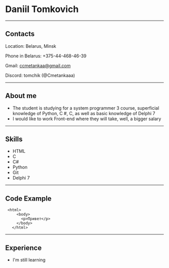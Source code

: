 # **Daniil Tomkovich**

***

## **Contacts**

Location: Belarus, Minsk

Phone in Belarus: +375-44-468-46-39

Gmail: ccmetankaa@gmail.com

Discord: tomchik (@Cmetankaaa)

***

## **About me**

- The student is studying for a system programmer 3 course, superficial knowledge of Python, C #, C, as well as basic knowledge of Delphi 7
- I would like to work Front-end where they will take, well, a bigger salary

***

## **Skills**

- HTML
- C
- C#
- Python
- Git
- Delphi 7

***

## **Code Example**
```
 <html>
     <body>
       <p>Привет</p>
     </body>
   </html>
```

***

## **Experience**

- I'm still learning


